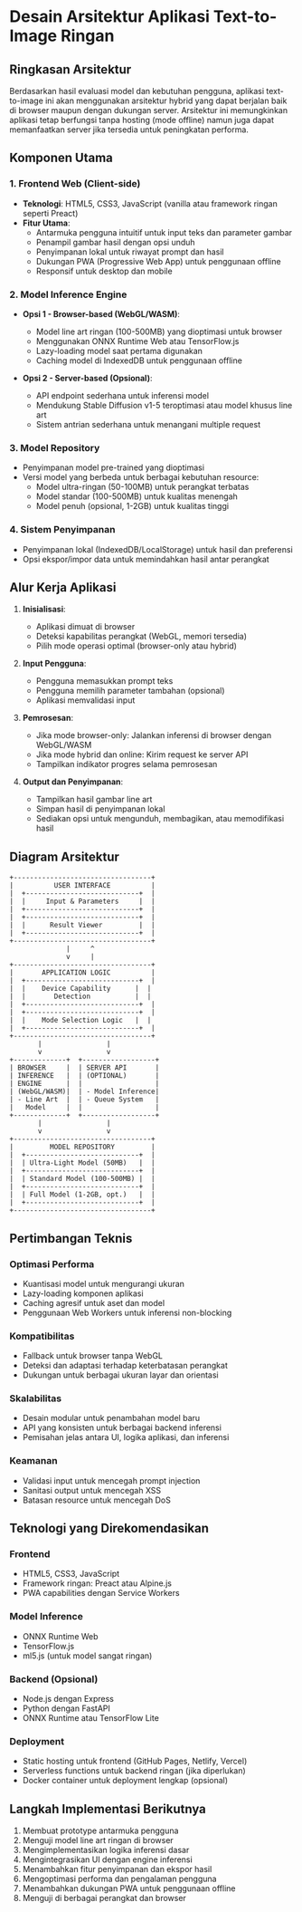 # Desain Arsitektur Aplikasi Text-to-Image Ringan

## Ringkasan Arsitektur

Berdasarkan hasil evaluasi model dan kebutuhan pengguna, aplikasi text-to-image ini akan menggunakan arsitektur hybrid yang dapat berjalan baik di browser maupun dengan dukungan server. Arsitektur ini memungkinkan aplikasi tetap berfungsi tanpa hosting (mode offline) namun juga dapat memanfaatkan server jika tersedia untuk peningkatan performa.

## Komponen Utama

### 1. Frontend Web (Client-side)
- **Teknologi**: HTML5, CSS3, JavaScript (vanilla atau framework ringan seperti Preact)
- **Fitur Utama**:
  - Antarmuka pengguna intuitif untuk input teks dan parameter gambar
  - Penampil gambar hasil dengan opsi unduh
  - Penyimpanan lokal untuk riwayat prompt dan hasil
  - Dukungan PWA (Progressive Web App) untuk penggunaan offline
  - Responsif untuk desktop dan mobile

### 2. Model Inference Engine
- **Opsi 1 - Browser-based (WebGL/WASM)**:
  - Model line art ringan (100-500MB) yang dioptimasi untuk browser
  - Menggunakan ONNX Runtime Web atau TensorFlow.js
  - Lazy-loading model saat pertama digunakan
  - Caching model di IndexedDB untuk penggunaan offline
  
- **Opsi 2 - Server-based (Opsional)**:
  - API endpoint sederhana untuk inferensi model
  - Mendukung Stable Diffusion v1-5 teroptimasi atau model khusus line art
  - Sistem antrian sederhana untuk menangani multiple request

### 3. Model Repository
- Penyimpanan model pre-trained yang dioptimasi
- Versi model yang berbeda untuk berbagai kebutuhan resource:
  - Model ultra-ringan (50-100MB) untuk perangkat terbatas
  - Model standar (100-500MB) untuk kualitas menengah
  - Model penuh (opsional, 1-2GB) untuk kualitas tinggi

### 4. Sistem Penyimpanan
- Penyimpanan lokal (IndexedDB/LocalStorage) untuk hasil dan preferensi
- Opsi ekspor/impor data untuk memindahkan hasil antar perangkat

## Alur Kerja Aplikasi

1. **Inisialisasi**:
   - Aplikasi dimuat di browser
   - Deteksi kapabilitas perangkat (WebGL, memori tersedia)
   - Pilih mode operasi optimal (browser-only atau hybrid)

2. **Input Pengguna**:
   - Pengguna memasukkan prompt teks
   - Pengguna memilih parameter tambahan (opsional)
   - Aplikasi memvalidasi input

3. **Pemrosesan**:
   - Jika mode browser-only: Jalankan inferensi di browser dengan WebGL/WASM
   - Jika mode hybrid dan online: Kirim request ke server API
   - Tampilkan indikator progres selama pemrosesan

4. **Output dan Penyimpanan**:
   - Tampilkan hasil gambar line art
   - Simpan hasil di penyimpanan lokal
   - Sediakan opsi untuk mengunduh, membagikan, atau memodifikasi hasil

## Diagram Arsitektur

```
+----------------------------------+
|          USER INTERFACE          |
|  +----------------------------+  |
|  |     Input & Parameters     |  |
|  +----------------------------+  |
|  +----------------------------+  |
|  |      Result Viewer         |  |
|  +----------------------------+  |
+----------------------------------+
              |     ^
              v     |
+----------------------------------+
|       APPLICATION LOGIC          |
|  +----------------------------+  |
|  |    Device Capability      |  |
|  |       Detection           |  |
|  +----------------------------+  |
|  +----------------------------+  |
|  |    Mode Selection Logic   |  |
|  +----------------------------+  |
+----------------------------------+
       |                |
       v                v
+-------------+  +------------------+
| BROWSER     |  | SERVER API       |
| INFERENCE   |  | (OPTIONAL)       |
| ENGINE      |  |                  |
| (WebGL/WASM)|  | - Model Inference|
| - Line Art  |  | - Queue System   |
|   Model     |  |                  |
+-------------+  +------------------+
       |                |
       v                v
+----------------------------------+
|         MODEL REPOSITORY         |
|  +----------------------------+  |
|  | Ultra-Light Model (50MB)   |  |
|  +----------------------------+  |
|  | Standard Model (100-500MB) |  |
|  +----------------------------+  |
|  | Full Model (1-2GB, opt.)   |  |
|  +----------------------------+  |
+----------------------------------+
```

## Pertimbangan Teknis

### Optimasi Performa
- Kuantisasi model untuk mengurangi ukuran
- Lazy-loading komponen aplikasi
- Caching agresif untuk aset dan model
- Penggunaan Web Workers untuk inferensi non-blocking

### Kompatibilitas
- Fallback untuk browser tanpa WebGL
- Deteksi dan adaptasi terhadap keterbatasan perangkat
- Dukungan untuk berbagai ukuran layar dan orientasi

### Skalabilitas
- Desain modular untuk penambahan model baru
- API yang konsisten untuk berbagai backend inferensi
- Pemisahan jelas antara UI, logika aplikasi, dan inferensi

### Keamanan
- Validasi input untuk mencegah prompt injection
- Sanitasi output untuk mencegah XSS
- Batasan resource untuk mencegah DoS

## Teknologi yang Direkomendasikan

### Frontend
- HTML5, CSS3, JavaScript
- Framework ringan: Preact atau Alpine.js
- PWA capabilities dengan Service Workers

### Model Inference
- ONNX Runtime Web
- TensorFlow.js
- ml5.js (untuk model sangat ringan)

### Backend (Opsional)
- Node.js dengan Express
- Python dengan FastAPI
- ONNX Runtime atau TensorFlow Lite

### Deployment
- Static hosting untuk frontend (GitHub Pages, Netlify, Vercel)
- Serverless functions untuk backend ringan (jika diperlukan)
- Docker container untuk deployment lengkap (opsional)

## Langkah Implementasi Berikutnya

1. Membuat prototype antarmuka pengguna
2. Menguji model line art ringan di browser
3. Mengimplementasikan logika inferensi dasar
4. Mengintegrasikan UI dengan engine inferensi
5. Menambahkan fitur penyimpanan dan ekspor hasil
6. Mengoptimasi performa dan pengalaman pengguna
7. Menambahkan dukungan PWA untuk penggunaan offline
8. Menguji di berbagai perangkat dan browser
